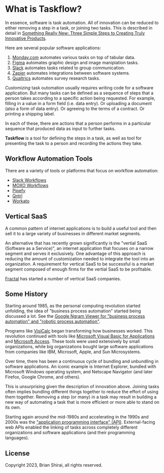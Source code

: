 # What is Taskflow?

In essence, software is task automation. All of innovation can be reduced to either removing a step in a task, or joining two tasks. This is described in detail in [Something Really New: Three Simple Steps to Creating Truly Innovative Products](https://www.goodreads.com/book/show/1443058.Something_Really_New).

Here are several popular software applications:

1. [Monday.com](https://monday.com) automates various tasks on top of tabular data.
1. [Figma](https://www.figma.com) automates graphic design and image maniplation tasks.
1. [Slack](https://slack.com) automates tasks related to group communication.
1. [Zapier](https://zapier.com) automates integrations between software systems.
1. [Qualtrics](https://www.qualtrics.com) automates survey research tasks.

_Customizing_ task outomation usually requires writing code for a software application. But many tasks can be defined as a sequence of steps that a person takes according to a specific action being requested. For example, filling in a value in a form field (i.e. data entry). Or uploading a document (also a form of data entry). Or agreeing to the terms of a contract. Or printing a shipping label.

In each of these, there are actions that a person performs in a particular sequence that produced data as input to further tasks.

**Taskflow** is a tool for defining the steps in a task, as well as tool for presenting the task to a person and recording the actions they take.

## Workflow Automation Tools

There are a variety of tools or platforms that focus on workflow automation:

* [Slack Workflows](https://slack.com/features/workflow-automation)
* [MOXO Workflows](https://www.moxo.com/campaign/workflow)
* [Pipefy](https://www.pipefy.com/lp/workflow-automation-cd-b/)
* [Qntrl](https://www.qntrl.com)
* [Workato](https://www.workato.com)

## Vertical SaaS

A common pattern of internet applications is to build a useful tool and then sell it to a large variety of businesses in different market segments.

An alternative that has recently grown significantly is the "vertial SaaS (Software as a Service)", an internet application that focuses on a narrow segment and serves it exclusively. One advantage of this approach is reducing the amount of customization needed to integrate the tool into an organization. A requirement for vertical SaaS to be successful is a market segment composed of enough firms for the vertial SaaS to be profitable.

[Fractal](https://www.fractalsoftware.com) has started a number of vertical SaaS companies.

## Some History

Starting around 1985, as the personal computing revolution started unfolding, the idea of "business process automation" started being discussed a lot. See the [Google Ngram Viewer for "business process automation" and "robotic process automation"](https://books.google.com/ngrams/graph?content=business+process+automation%2Crobotic+process+automation&year_start=1970&year_end=2019&corpus=en-2019&smoothing=3&case_insensitive=true).

Programs like [VisiCalc](https://en.wikipedia.org/wiki/VisiCalc) began transforming how businesses worked. This revolution continued with tools like [Microsoft Visual Basic for Applications](https://en.wikipedia.org/wiki/Visual_Basic_for_Applications) and [Microsoft Access](https://en.wikipedia.org/wiki/Microsoft_Access). These tools were used extensively by small organizations, while big organizations bought large software applications from companies like IBM, Microsoft, Apple, and Sun Microsystems.

Over time, there has been a continuous cycle of bundling and unbundling in software applications. An iconic example is Internet Explorer, bundled with Microsoft Windows operating system, and Netscape Navigator (and later Firefox, Google Chrome, and others).

This is unsurprising given the description of innovation above. Joining tasks often implies bundling different things together to reduce the effort of using them together. Removing a step (or many) in a task may result in building a new way of automating a task that is more efficient or more able to stand on its own.

Starting again around the mid-1980s and accelerating in the 1990s and 2000s was the ["application programming interface" (API)](https://books.google.com/ngrams/graph?content=application+programming+interface&year_start=1940&year_end=2019&corpus=en-2019&smoothing=3). External-facing web APIs enabled the linking of tasks across completely different organizations and software applications (and their programming languages).

## License

Copyright 2023, Brian Shirai, all rights reserved.
